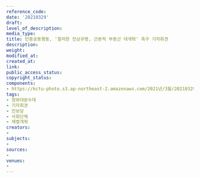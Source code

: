 ```yaml
---
reference_code: 
date: '20210329'
draft: 
level_of_description: 
media_type: 
title: 민중공동행동, '철저한 진상규명, 근본적 부동산 대개혁' 촉구 기자회견
description: 
weight: 
modified_at: 
created_at: 
link: 
public_access_status: 
copyright_status: 
components:
- https://kctu-photo.s3.ap-northeast-2.amazonaws.com/2021년/3월/20210329-민중공동행동,+'철저한+진상규명,+근본적+부동산+대개혁'+촉구+기자회견_청와대분수대_기자회견_진보당_사회단체_재벌개혁/_1DX0087.jpg
tags:
- 청와대분수대
- 기자회견
- 진보당
- 사회단체
- 재벌개혁
creators:
- 
subjects:
- 
sources:
- 
venues:
- 
---
```

